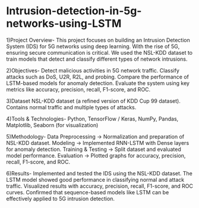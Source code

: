 # Intrusion-detection-in-5g-networks-using-LSTM
1)Project Overview-
This project focuses on building an Intrusion Detection System (IDS) for 5G networks using deep learning. With the rise of 5G, ensuring secure communication is critical. We used the NSL-KDD dataset to train models that detect and classify different types of network intrusions.

2)Objectives-
Detect malicious activities in 5G network traffic.
Classify attacks such as DoS, U2R, R2L, and probing.
Compare the performance of LSTM-based models for anomaly detection.
Evaluate the system using key metrics like accuracy, precision, recall, F1-score, and ROC.

3)Dataset
NSL-KDD dataset (a refined version of KDD Cup 99 dataset).
Contains normal traffic and multiple types of attacks.

4)Tools & Technologies-
Python,
TensorFlow / Keras,
NumPy, Pandas,
Matplotlib, Seaborn (for visualization)

5)Methodology-
Data Preprocessing → Normalization and preparation of NSL-KDD dataset.
Modeling → Implemented RNN-LSTM with Dense layers for anomaly detection.
Training & Testing → Split dataset and evaluated model performance.
Evaluation → Plotted graphs for accuracy, precision, recall, F1-score, and ROC.

6)Results-
Implemented and tested the IDS using the NSL-KDD dataset.
The LSTM model showed good performance in classifying normal and attack traffic.
Visualized results with accuracy, precision, recall, F1-score, and ROC curves.
Confirmed that sequence-based models like LSTM can be effectively applied to 5G intrusion detection.
